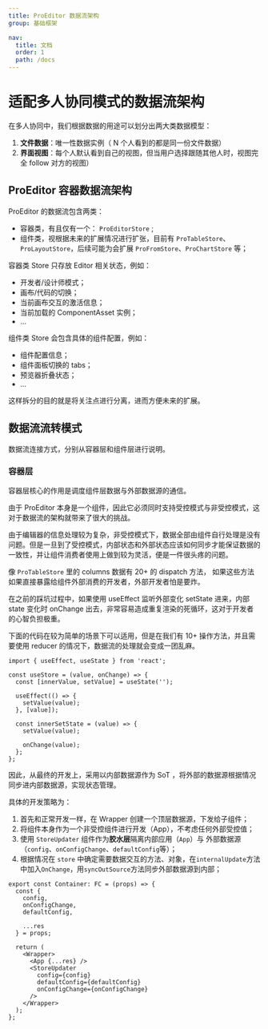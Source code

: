 ```yaml
---
title: ProEditor 数据流架构
group: 基础框架

nav:
  title: 文档
  order: 1
  path: /docs
---
```


# 适配多人协同模式的数据流架构

在多人协同中，我们根据数据的用途可以划分出两大类数据模型：

1. **文件数据**：唯一性数据实例（ N 个人看到的都是同一份文件数据）
2. **界面视图**：每个人默认看到自己的视图，但当用户选择跟随其他人时，视图完全 follow 对方的视图）

## ProEditor 容器数据流架构

ProEditor 的数据流包含两类：

- 容器类，有且仅有一个： `ProEditorStore` ;
- 组件类，视根据未来的扩展情况进行扩张，目前有 `ProTableStore`、`ProLayoutStore`，后续可能为会扩展 `ProFromStore`、`ProChartStore` 等；

容器类 Store 只存放 Editor 相关状态，例如：

- 开发者/设计师模式；
- 画布/代码的切换；
- 当前画布交互的激活信息；
- 当前加载的 ComponentAsset 实例；
- ...

组件类 Store 会包含具体的组件配置，例如：

- 组件配置信息；
- 组件面板切换的 tabs；
- 预览器折叠状态；
- ...

这样拆分的目的就是将关注点进行分离，进而方便未来的扩展。

## 数据流流转模式

数据流连接方式，分别从容器层和组件层进行说明。

### 容器层

容器层核心的作用是调度组件层数据与外部数据源的通信。

由于 ProEditor 本身是一个组件，因此它必须同时支持受控模式与非受控模式，这对于数据流的架构就带来了很大的挑战。

由于编辑器的信息处理较为复杂，非受控模式下，数据全部由组件自行处理是没有问题。但是一旦到了受控模式，内部状态和外部状态应该如何同步才能保证数据的一致性，并让组件消费者使用上做到较为灵活，便是一件很头疼的问题。

像 `ProTableStore` 里的 columns 数据有 20+ 的 dispatch 方法， 如果这些方法如果直接暴露给组件外部消费的开发者，外部开发者怕是要炸。

在之前的踩坑过程中，如果使用 useEffect 监听外部变化 setState 进来，内部 state 变化时 onChange 出去，非常容易造成重复渲染的死循环，这对于开发者的心智负担极重。

下面的代码在较为简单的场景下可以适用，但是在我们有 10+ 操作方法，并且需要使用 reducer 的情况下，数据流的处理就会变成一团乱麻。

```tsx | pure
import { useEffect, useState } from 'react';

const useStore = (value, onChange) => {
  const [innerValue, setValue] = useState('');

  useEffect(() => {
    setValue(value);
  }, [value]);

  const innerSetState = (value) => {
    setValue(value);

    onChange(value);
  };
};
```

因此，从最终的开发上，采用以内部数据源作为 SoT ，将外部的数据源根据情况同步进内部数据源，实现状态管理。

具体的开发策略为：

1. 首先和正常开发一样，在 Wrapper 创建一个顶层数据源，下发给子组件；
2. 将组件本身作为一个非受控组件进行开发（App），不考虑任何外部受控值；
3. 使用 `StoreUpdater` 组件作为**胶水层**隔离内部应用（`App`）与 外部数据源（`config`、`onConfigChange`、`defaultConfig`等）；
4. 根据情况在 `store` 中确定需要数据交互的方法、对象，在`internalUpdate`方法中加入`OnChange`，用`syncOutSource`方法同步外部数据源到内部；

```tsx | pure
export const Container: FC = (props) => {
  const {
    config,
    onConfigChange,
    defaultConfig,

    ...res
  } = props;

  return (
    <Wrapper>
      <App {...res} />
      <StoreUpdater
        config={config}
        defaultConfig={defaultConfig}
        onConfigChange={onConfigChange}
      />
    </Wrapper>
  );
};
```
